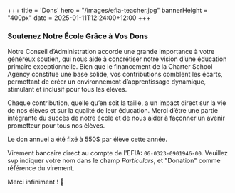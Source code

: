 +++
title = 'Dons'
hero = "/images/efia-teacher.jpg"
bannerHeight = "400px"
date = 2025-01-11T12:24:00+12:00
+++

### Soutenez Notre École Grâce à Vos Dons

Notre Conseil d’Administration accorde une grande importance à votre généreux soutien, qui nous aide à concrétiser notre vision d’une éducation primaire exceptionnelle. Bien que le financement de la Charter School Agency constitue une base solide, vos contributions comblent les écarts, permettant de créer un environnement d’apprentissage dynamique, stimulant et inclusif pour tous les élèves.

Chaque contribution, quelle qu’en soit la taille, a un impact direct sur la vie de nos élèves et sur la qualité de leur éducation. Merci d’être une partie intégrante du succès de notre école et de nous aider à façonner un avenir prometteur pour tous nos élèves.

Le don annuel a été fixé à 550$ par élève cette année.

Virement bancaire direct au compte de l'EFIA: `06-0323-0901946-00`. Veuillez svp indiquer votre nom dans le champ _Particulars_, et "Donation" comme référence du virement.

Merci infiniment ! 🙏
